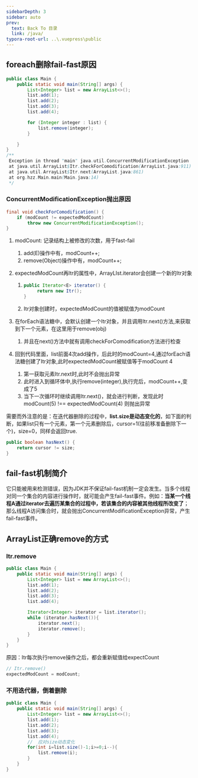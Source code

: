 ```yaml
---
sidebarDepth: 3
sidebar: auto
prev:
  text: Back To 目录
  link: /java/
typora-root-url: ..\.vuepress\public
---
```




## foreach删除fail-fast原因

```java
public class Main {
    public static void main(String[] args) {
        List<Integer> list = new ArrayList<>();
        list.add(1);
        list.add(2);
        list.add(3);
        list.add(4);

        for (Integer integer : list) {
            list.remove(integer);
        }

    }
}
/**
 Exception in thread "main" java.util.ConcurrentModificationException
 at java.util.ArrayList$Itr.checkForComodification(ArrayList.java:911)
 at java.util.ArrayList$Itr.next(ArrayList.java:861)
 at org.hzz.Main.main(Main.java:14)
 */
```

### ConcurrentModificationException抛出原因

```java
final void checkForComodification() {
    if (modCount != expectedModCount)
        throw new ConcurrentModificationException();
}
```

1. modCount:  记录结构上被修改的次数，用于fast-fail

   1. add(E)操作中有，modCount++;
   2. remove(Object)操作中有，modCount++;

2. expectedModCount再Itr的属性中，ArrayLIst.iterator会创建一个新的Itr对象

   1. ```java
      public Iterator<E> iterator() {
           return new Itr();
      }
      ```

   2. Itr对象创建时，expectedModCount的值被赋值为modCount

3. 在forEach语法糖中，会默认创建一个Itr对象，并且调用Itr.next()方法,来获取到下一个元素，在这里用于remove(obj)

   1. 并且在next()方法中就有调用checkForComodification方法进行检查

4. 回到代码里面，list前面4次add操作，后此时的modCount=4,通过forEach语法糖创建了Itr对象,此时expectedModCount被赋值等于modCount 4

   1. 第一获取元素Itr.next时,此时不会抛出异常
   2. 此时进入到循环体中,执行remove(integer),执行完后，modCount++,变成了5
   3. 当下一次循环时继续调用Itr.next()，就会进行判断，发现此时modCount(5) !== expectedModCount(4) 则抛出异常

需要而外注意的是：在迭代器删除的过程中，**list.size是动态变化的**，如下面的判断，如果list只有一个元素，第一个元素删除后，cursor=1(往前移准备删除下一个)，size=0，同样会返回true.

```java
public boolean hasNext() {
	return cursor != size;
}
```



## fail-fast机制简介

它只能被用来检测错误，因为JDK并不保证fail-fast机制一定会发生。当多个线程对同一个集合的内容进行操作时，就可能会产生fail-fast事件。例如：**当某一个线程A通过iterator去遍历某集合的过程中，若该集合的内容被其他线程所改变了**；那么线程A访问集合时，就会抛出ConcurrentModificationException异常，产生fail-fast事件。



## ArrayList正确remove的方式

### Itr.remove

```java
public class Main {
    public static void main(String[] args) {
        List<Integer> list = new ArrayList<>();
        list.add(1);
        list.add(2);
        list.add(3);
        list.add(4);

        Iterator<Integer> iterator = list.iterator();
        while (iterator.hasNext()){
            iterator.next();
            iterator.remove();
        }
    }
}
```

原因：Itr每次执行remove操作之后，都会重新赋值给expectCount

```java
// Itr.remove()
expectedModCount = modCount;
```

### 不用迭代器，倒着删除

```java
public class Main {
    public static void main(String[] args) {
        List<Integer> list = new ArrayList<>();
        list.add(1);
        list.add(2);
        list.add(3);
        list.add(4);
        //  应对size动态变化
        for(int i=list.size()-1;i>=0;i--){
            list.remove(i);
        }
    }
}
```


